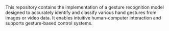 












This repository contains the implementation of a gesture recognition model designed to accurately identify and classify various hand gestures from images or video data. It enables intuitive human-computer interaction and supports gesture-based control systems.
